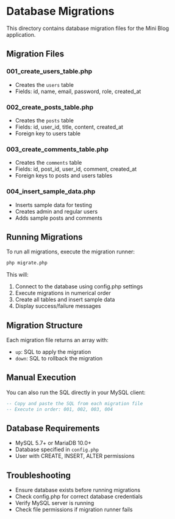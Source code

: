 # Database Migrations

This directory contains database migration files for the Mini Blog application.

## Migration Files

### 001_create_users_table.php
- Creates the `users` table
- Fields: id, name, email, password, role, created_at

### 002_create_posts_table.php
- Creates the `posts` table
- Fields: id, user_id, title, content, created_at
- Foreign key to users table

### 003_create_comments_table.php
- Creates the `comments` table
- Fields: id, post_id, user_id, comment, created_at
- Foreign keys to posts and users tables

### 004_insert_sample_data.php
- Inserts sample data for testing
- Creates admin and regular users
- Adds sample posts and comments

## Running Migrations

To run all migrations, execute the migration runner:

```bash
php migrate.php
```

This will:
1. Connect to the database using config.php settings
2. Execute migrations in numerical order
3. Create all tables and insert sample data
4. Display success/failure messages

## Migration Structure

Each migration file returns an array with:
- `up`: SQL to apply the migration
- `down`: SQL to rollback the migration

## Manual Execution

You can also run the SQL directly in your MySQL client:

```sql
-- Copy and paste the SQL from each migration file
-- Execute in order: 001, 002, 003, 004
```

## Database Requirements

- MySQL 5.7+ or MariaDB 10.0+
- Database specified in `config.php`
- User with CREATE, INSERT, ALTER permissions

## Troubleshooting

- Ensure database exists before running migrations
- Check config.php for correct database credentials
- Verify MySQL server is running
- Check file permissions if migration runner fails